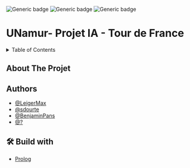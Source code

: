 
![Generic badge](https://img.shields.io/badge/STATUT-DEV-blue.svg)   ![Generic badge](https://img.shields.io/badge/VERSION-0.0-green.svg) ![Generic badge](https://img.shields.io/badge/SCHOOL_PROJET-UNamur-green.svg)


# UNamur- Projet IA - Tour de France

<details>
  <summary>Table of Contents</summary>
  <ol>
    <li>
      <a href="#about-the-project">About The Project</a>
    </li>
    <li><a href="#authors">Authors</a></li>
    <li><a href="#-build-with">Build with</a></li>
  </ol>
</details>


## About The Projet


    
## Authors
- [@LeigerMax](https://github.com/LeigerMax) 
- [@sdourte](https://github.com/sdourte) 
- [@BenjaminPans](https://github.com/BenjaminPans) 
- [@?](https://github.com/) 


## 🛠 Build with
- [Prolog](https://www.swi-prolog.org/)



